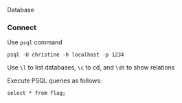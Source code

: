 Database

### Connect
Use `psql` command
```shell
psql -U christine -h localhost -p 1234
```

Use `\l` to list databases, `\c` to cd, and `\dt` to show relations

Execute PSQL queries as follows:
```psql
select * from flag;
```